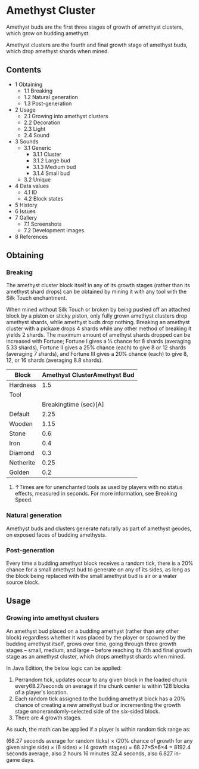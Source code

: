 # Amethyst Cluster
Amethyst buds are the first three stages of growth of amethyst clusters, which grow on budding amethyst.

Amethyst clusters are the fourth and final growth stage of amethyst buds, which drop amethyst shards when mined.

## Contents
- 1 Obtaining
	- 1.1 Breaking
	- 1.2 Natural generation
	- 1.3 Post-generation
- 2 Usage
	- 2.1 Growing into amethyst clusters
	- 2.2 Decoration
	- 2.3 Light
	- 2.4 Sound
- 3 Sounds
	- 3.1 Generic
		- 3.1.1 Cluster
		- 3.1.2 Large bud
		- 3.1.3 Medium bud
		- 3.1.4 Small bud
	- 3.2 Unique
- 4 Data values
	- 4.1 ID
	- 4.2 Block states
- 5 History
- 6 Issues
- 7 Gallery
	- 7.1 Screenshots
	- 7.2 Development images
- 8 References

## Obtaining
### Breaking
The amethyst cluster block itself in any of its growth stages (rather than its amethyst shard drops) can be obtained by mining it with any tool with the Silk Touch enchantment.

When mined without Silk Touch or broken by being pushed off an attached block by a piston or sticky piston, only fully grown amethyst clusters drop amethyst shards, while amethyst buds drop nothing. Breaking an amethyst cluster with a pickaxe drops 4 shards while any other method of breaking it yields 2 shards. The maximum amount of amethyst shards dropped can be increased with Fortune; Fortune I gives a 1⁄3 chance for 8 shards (averaging 5.33 shards), Fortune II gives a 25% chance (each) to give 8 or 12 shards (averaging 7 shards), and Fortune III gives a 20% chance (each) to give 8, 12, or 16 shards (averaging 8.8 shards).

| Block     | Amethyst ClusterAmethyst Bud |
|-----------|------------------------------|
| Hardness  | 1.5                          |
| Tool      |                              |
|           | Breakingtime (sec)[A]        |
| Default   | 2.25                         |
| Wooden    | 1.15                         |
| Stone     | 0.6                          |
| Iron      | 0.4                          |
| Diamond   | 0.3                          |
| Netherite | 0.25                         |
| Golden    | 0.2                          |

1. ↑Times are for unenchanted tools as used by players with no status effects, measured in seconds. For more information, see Breaking Speed.

### Natural generation
Amethyst buds and clusters generate naturally as part of amethyst geodes, on exposed faces of budding amethysts.


### Post-generation
Every time a budding amethyst block receives a random tick, there is a 20% chance for a small amethyst bud to generate on any of its sides, as long as the block being replaced with the small amethyst bud is air or a water source block.

## Usage
### Growing into amethyst clusters
An amethyst bud placed on a budding amethyst (rather than any other block) regardless whether it was placed by the player or spawned by the budding amethyst itself, grows over time, going through three growth stages – small, medium, and large – before reaching its 4th and final growth stage as an amethyst cluster, which drops amethyst shards when mined.

In Java Edition, the below logic can be applied:

1. Perrandom tick, updates occur to any given block in the loaded chunk every68.27seconds on average if the chunk center is within 128 blocks of a player's location.
2. Each random tick assigned to the budding amethyst block has a 20% chance of creating a new amethyst bud or incrementing the growth stage ononerandomly-selected side of the six-sided block.
3. There are 4 growth stages.

As such, the math can be applied if a player is within random tick range as:

(68.27 seconds average for random ticks) × (20% chance of growth for any given single side) × (6 sides) × (4 growth stages) = 68.27×5×6×4 = 8192.4 seconds average, also 2 hours 16 minutes 32.4 seconds, also 6.827 in-game days.

